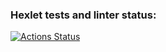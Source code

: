### Hexlet tests and linter status:
[![Actions Status](https://github.com/yakovishin/java-project-61/workflows/hexlet-check/badge.svg)](https://github.com/yakovishin/java-project-61/actions)